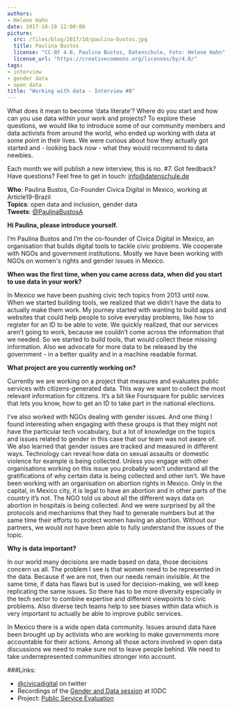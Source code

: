 ```yaml
---
authors: 
- Helene Hahn
date: 2017-10-18 12:00:00
picture:
  src: /files/blog/2017/10/paulina-bustos.jpg
  title: Paulina Bustos
  license: "CC-BY 4.0, Paulina Bustos, Datenschule, Foto: Helene Hahn"
  license_url: "https://creativecommons.org/licenses/by/4.0/"
tags:
- interview
- gender data
- open data
title: "Working with data - Interview #8"
---
```


What does it mean to become ‘data literate’? Where do you start and how can you use data within your work and projects? To explore these questions, we would like to introduce some of our community members and data activists from around the world, who ended up working with data at some point in their lives. We were curious about how they actually got started and - looking back now - what they would recommend to data newbies.

Each month we will publish a new interview, this is no. #7. Got feedback? Have questions? Feel free to get in touch: info@datenschule.de

**Who**: Paulina Bustos, Co-Founder Civica Digital in Mexico, working at Article19-Brazil <br/>
**Topics**: open data and inclusion, gender data <br/>
**Tweets**: [@PaulinaBustosA](https://twitter.com/PaulinaBustosA)

**Hi Paulina, please introduce yourself.**
 
I’m Paulina Bustos and I’m the co-founder of Civica Digital in Mexico, an organisation that builds digital tools to tackle civic problems. We cooperate with NGOs and government institutions. Mostly we have been working with NGOs on women's rights and gender issues in Mexico.
 
**When was the first time, when you came across data, when did you start to use data in your work?**
 
In Mexico we have been pushing civic tech topics from 2013 until now. When we started building tools, we realized that we didn’t have the data to actually make them work. My journey started with wanting to build apps and websites that could help people to solve everyday problems, like how to register for an ID to be able to vote. We quickly realized, that our services aren’t going to work, because we couldn’t come across the information that we needed. So we started to build tools, that would collect these missing information. Also we advocate for more data to be released by the government - in a better quality and in a machine readable format.
 
**What project are you currently working on?**
 
Currently we are working on a project that measures and evaluates public services with citizens-generated data. This way we want to collect the most relevant information for citizens. It’s a bit like Foursquare for public services that lets you know, how to get an ID to take part in the national elections.

I’ve also worked with NGOs dealing with gender issues. And one thing I found interesting when engaging with these groups is that they might not have the particular tech vocabulary, but a lot of knowledge on the topics and issues related to gender in this case that our team was not aware of. We also learned that gender issues are tracked and measured in different ways. Technology can reveal how data on sexual assaults or domestic violence for example is being collected. Unless you engage with other organisations working on this issue you probably won’t understand all the gratifications of why certain data is being collected and other isn’t. We have been working with an organisation on abortion rights in Mexico. Only in the capital, in Mexico city, it is legal to have an abortion and in other parts of the country it’s not. The NGO told us about all the different ways data on abortion in hospitals is being collected. And we were surprised by all the protocols and mechanisms that they had to generate numbers but at the same time their efforts to protect women having an abortion. Without our partners, we would not have been able to fully understand the issues of the topic.
 
**Why is data important?**
 
In our world many decisions are made based on data, those decisions concern us all. The problem I see is that women need to be represented in the data. Because if we are not, then our needs remain invisible. At the same time, if data has flaws but is used for decision-making, we will keep replicating the same issues. So there has to be more diversity especially in the tech sector to combine expertise and different viewpoints to civic problems. Also diverse tech teams help to see biases within data which is very important to actually be able to improve public services. 

In Mexico there is a wide open data community. Issues around data have been brought up by activists who are working to make governments more accountable for their actions. Among all those actors involved in open data discussions we need to make sure not to leave people behind. We need to take underrepresented communities stronger into account. 

 
###Links:
- [@civicadigital](https://twitter.com/CivicaDigital) on twitter
- Recordings of the [Gender and Data session](https://www.youtube.com/watch?v=l6Vb2mtC_hI) at IODC
- Project: [Public Service Evaluation](https://urbem.digital/)

